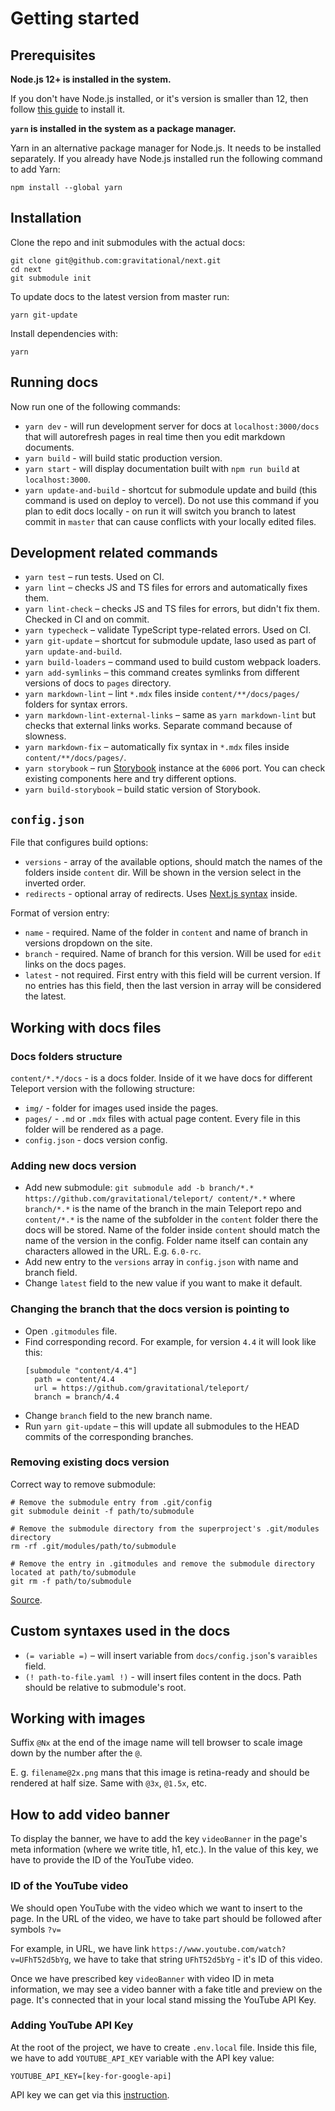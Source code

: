 # Getting started

## Prerequisites

**Node.js 12+ is installed in the system.**

If you don't have Node.js installed, or it's version is smaller than 12, then follow
[this guide](https://nodejs.org/en/download/package-manager/) to install it.

**`yarn` is installed in the system as a package manager.**

Yarn in an alternative package manager for Node.js. It needs to be installed separately.
If you already have Node.js installed run the following command to add Yarn:

```
npm install --global yarn
```

## Installation

Clone the repo and init submodules with the actual docs:

```
git clone git@github.com:gravitational/next.git
cd next
git submodule init
```

To update docs to the latest version from master run:

```
yarn git-update
```

Install dependencies with:

```
yarn
```

## Running docs

Now run one of the following commands:

- `yarn dev` - will run development server for docs at `localhost:3000/docs` that will autorefresh pages in real time then you edit markdown documents.
- `yarn build` - will build static production version.
- `yarn start` - will display documentation built with `npm run build` at `localhost:3000`.
- `yarn update-and-build` - shortcut for submodule update and build (this command is used on deploy to vercel). Do not use this command if you plan to edit docs locally - on run it will switch you branch to latest commit in `master` that can cause conflicts with your locally edited files.

## Development related commands

- `yarn test` – run tests. Used on CI.
- `yarn lint` – checks JS and TS files for errors and automatically fixes them.
- `yarn lint-check` – checks JS and TS files for errors, but didn't fix them. Checked in CI and on commit.
- `yarn typecheck` – validate TypeScript type-related errors. Used on CI.
- `yarn git-update` – shortcut for submodule update, laso used as part of `yarn update-and-build`.
- `yarn build-loaders` – command used to build custom webpack loaders.
- `yarn add-symlinks` – this command creates symlinks from different versions of docs to `pages` directory.
- `yarn markdown-lint` – lint `*.mdx` files inside `content/**/docs/pages/` folders for syntax errors.
- `yarn markdown-lint-external-links` – same as `yarn markdown-lint` but checks that external links works. Separate command because of slowness.
- `yarn markdown-fix` – automatically fix syntax in `*.mdx` files inside `content/**/docs/pages/`.
- `yarn storybook` – run [Storybook](https://storybook.js.org/) instance at the `6006` port. You can check existing components here and try different options.
- `yarn build-storybook` – build static version of Storybook.

## `config.json`

File that configures build options:

- `versions` - array of the available options, should match the names of the folders inside `content` dir. Will be shown in the version select in the inverted order.
- `redirects` - optional array of redirects. Uses [Next.js syntax](https://nextjs.org/docs/api-reference/next.config.js/redirects) inside.

Format of version entry:

- `name` - required. Name of the folder in `content` and name of branch in versions dropdown on the site.
- `branch` - required. Name of branch for this version. Will be used for `edit` links on the docs pages.
- `latest` - not required. First entry with this field will be current version. If no entries has this field, then the last version in array will be considered the latest.

## Working with docs files

### Docs folders structure

`content/*.*/docs` - is a docs folder. Inside of it we have docs for different Teleport version with the following structure:

- `img/` - folder for images used inside the pages.
- `pages/` - `.md` or `.mdx` files with actual page content. Every file in this folder will be rendered as a page.
- `config.json` - docs version config.

### Adding new docs version

- Add new submodule: `git submodule add -b branch/*.* https://github.com/gravitational/teleport/ content/*.*` where `branch/*.*` is the name of the branch in the main Teleport repo and `content/*.*` is the name of the subfolder in the `content` folder there the docs will be stored. Name of the folder inside `content` should match the name of the version in the config. Folder name itself can contain any characters allowed in the URL. E.g. `6.0-rc`.
- Add new entry to the `versions` array in `config.json` with name and branch field.
- Change `latest` field to the new value if you want to make it default.

### Changing the branch that the docs version is pointing to

- Open `.gitmodules` file.
- Find corresponding record. For example, for version `4.4` it will look like this:
  ```
  [submodule "content/4.4"]
    path = content/4.4
    url = https://github.com/gravitational/teleport/
    branch = branch/4.4
  ```
- Change `branch` field to the new branch name.
- Run `yarn git-update` – this will update all submodules to the HEAD commits
  of the corresponding branches.

### Removing existing docs version

Correct way to remove submodule:

```
# Remove the submodule entry from .git/config
git submodule deinit -f path/to/submodule

# Remove the submodule directory from the superproject's .git/modules directory
rm -rf .git/modules/path/to/submodule

# Remove the entry in .gitmodules and remove the submodule directory located at path/to/submodule
git rm -f path/to/submodule
```

[Source](https://stackoverflow.com/a/36593218/1008291).

## Custom syntaxes used in the docs

- `(= variable =)` – will insert variable from `docs/config.json`'s `varaibles` field.
- `(! path-to-file.yaml !)` - will insert files content in the docs. Path should be relative to submodule's root.

## Working with images

Suffix `@Nx` at the end of the image name will tell browser to scale image down by the number after the `@`.

E. g. `filename@2x.png` mans that this image is retina-ready and should be rendered at half size. Same with `@3x`, `@1.5x`, etc.

## How to add video banner

To display the banner, we have to add the key `videoBanner` in the page's meta information (where we write title, h1, etc.). In the value of this key, we have to provide the ID of the YouTube video.

### ID of the YouTube video

We should open YouTube with the video which we want to insert to the page. In the URL of the video, we have to take part should be followed after symbols `?v=`

For example, in URL, we have link `https://www.youtube.com/watch?v=UFhT52d5bYg`, we have to take that string `UFhT52d5bYg` - it's ID of this video.

Once we have prescribed key `videoBanner` with video ID in meta information, we may see a video banner with a fake title and preview on the page. It's connected that in your local stand missing the YouTube API Key.

### Adding YouTube API Key

At the root of the project, we have to create `.env.local` file. Inside this file, we have to add `YOUTUBE_API_KEY` variable with the API key value:

```
YOUTUBE_API_KEY=[key-for-google-api]
```

API key we can get via this [instruction](https://developers.google.com/youtube/v3/getting-started#intro).
